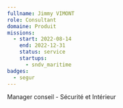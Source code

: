 ```yaml
---
fullname: Jimmy VIMONT
role: Consultant
domaine: Produit
missions:
  - start: 2022-08-14
    end: 2022-12-31
    status: service
    startups:
      - sndv_maritime
badges:
  - segur
---
```

Manager conseil - Sécurité et Intérieur